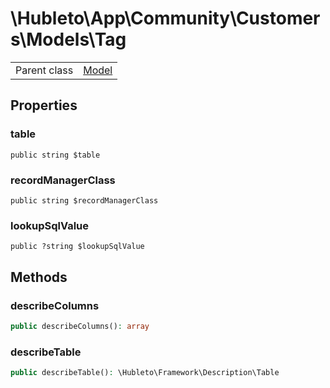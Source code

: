
# \Hubleto\App\Community\Customers\Models\Tag
<table class='table-default dense'>
<tr><td>Parent class</td><td><a href="../../../../Erp/Model">Model</a></td></tr></table>


## Properties

### table

`public string $table`


### recordManagerClass

`public string $recordManagerClass`


### lookupSqlValue

`public ?string $lookupSqlValue`


## Methods

### describeColumns

```php
public describeColumns(): array
```


### describeTable

```php
public describeTable(): \Hubleto\Framework\Description\Table
```

